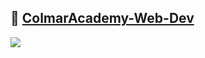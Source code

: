 ## 🔗 <a href="https://zech-chi.github.io/ColmarAcademy-Web-Dev/">ColmarAcademy-Web-Dev</a>

<img src="https://content.codecademy.com/courses/freelance-1/capstone-2/colmar-academy-spec.png"/>
